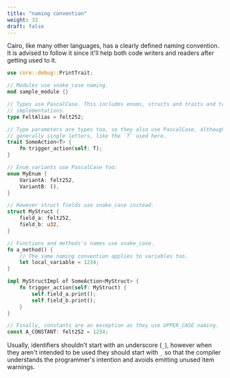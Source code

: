 ```yaml
---
title: "naming convention"
weight: 33
draft: false
---
```


Cairo, like many other languages, has a clearly defined naming convention. It is
advised to follow it since it'll help both code writers and readers after
getting used to it.

```rust {.codebox}
use core::debug::PrintTrait;

// Modules use snake_case naming.
mod sample_module {}

// Types use PascalCase. This includes enums, structs and traits and trait
// implementations.
type FeltAlias = felt252;

// Type parameters are types too, so they also use PascalCase, although they are
// generally single letters, like the `T` used here.
trait SomeAction<T> {
    fn trigger_action(self: T);
}

// Enum variants use PascalCase too:
enum MyEnum {
    VariantA: felt252,
    VariantB: (),
}

// However struct fields use snake_case instead.
struct MyStruct {
    field_a: felt252,
    field_b: u32,
}

// Functions and methods's names use snake_case.
fn a_method() {
    // The same naming convention applies to variables too.
    let local_variable = 1234;
}

impl MyStructImpl of SomeAction<MyStruct> {
    fn trigger_action(self: MyStruct) {
        self.field_a.print();
        self.field_b.print();
    }
}

// Finally, constants are an exception as they use UPPER_CASE naming.
const A_CONSTANT: felt252 = 1234;
```

Usually, identifiers shouldn't start with an underscore (`_`), however when they
aren't intended to be used they should start with `_` so that the compiler
understands the programmer's intention and avoids emitting unused item warnings.
